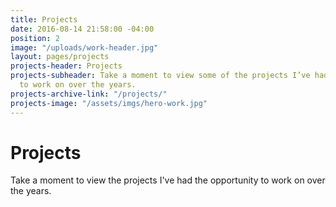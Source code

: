```yaml
---
title: Projects
date: 2016-08-14 21:58:00 -04:00
position: 2
image: "/uploads/work-header.jpg"
layout: pages/projects
projects-header: Projects
projects-subheader: Take a moment to view some of the projects I’ve had the opportunity
  to work on over the years.
projects-archive-link: "/projects/"
projects-image: "/assets/imgs/hero-work.jpg"
---
```


# Projects   

Take a moment to view the projects I've had the opportunity to work on over the years.